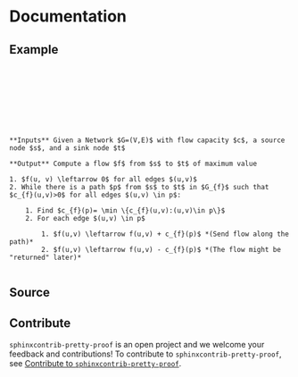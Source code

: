 # Documentation

## Example

```{proof:theorem}
```

```{proof:proof}
```

```{proof:axiom}
```

```{proof:lemma}
```

```{proof:definition}
```

```{proof:criteria}
```

```{proof:remark}
```

```{proof:conjecture}
```

```{proof:corollary}
```

```{proof:algorithm} Ford–Fulkerson
**Inputs** Given a Network $G=(V,E)$ with flow capacity $c$, a source node $s$, and a sink node $t$

**Output** Compute a flow $f$ from $s$ to $t$ of maximum value

1. $f(u, v) \leftarrow 0$ for all edges $(u,v)$
2. While there is a path $p$ from $s$ to $t$ in $G_{f}$ such that $c_{f}(u,v)>0$ for all edges $(u,v) \in p$:

	1. Find $c_{f}(p)= \min \{c_{f}(u,v):(u,v)\in p\}$
	2. For each edge $(u,v) \in p$

		1. $f(u,v) \leftarrow f(u,v) + c_{f}(p)$ *(Send flow along the path)*
		2. $f(u,v) \leftarrow f(u,v) - c_{f}(p)$ *(The flow might be "returned" later)*
```

```{proof:exercise}
```


## Source



## Contribute

`sphinxcontrib-pretty-proof` is an open project and we welcome your feedback and contributions! To contribute to `sphinxcontrib-pretty-proof`, see [Contribute to `sphinxcontrib-pretty-proof`]().

